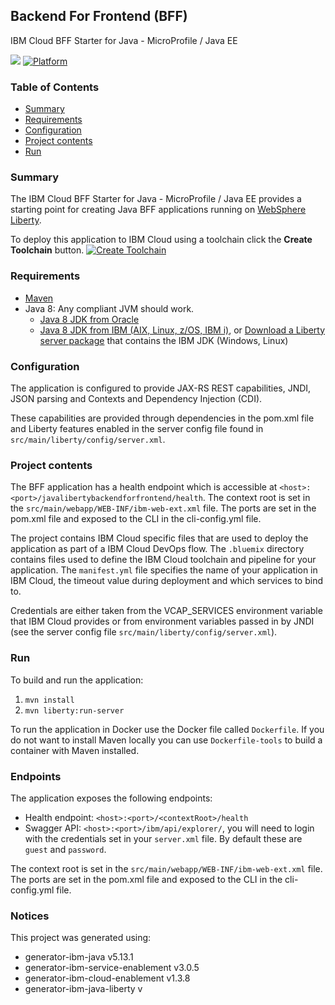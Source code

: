 ## Backend For Frontend (BFF)
IBM Cloud BFF Starter for Java - MicroProfile / Java EE

[![](https://img.shields.io/badge/IBM%20Cloud-powered-blue.svg)](https://bluemix.net)
[![Platform](https://img.shields.io/badge/platform-java-lightgrey.svg?style=flat)](https://www.ibm.com/developerworks/learn/java/)

### Table of Contents
* [Summary](#summary)
* [Requirements](#requirements)
* [Configuration](#configuration)
* [Project contents](#project-contents)
* [Run](#run)

### Summary

The IBM Cloud BFF Starter for Java - MicroProfile / Java EE provides a starting point for creating Java BFF applications running on [WebSphere Liberty](https://developer.ibm.com/wasdev/).

To deploy this application to IBM Cloud using a toolchain click the **Create Toolchain** button.
[![Create Toolchain](https://console.ng.bluemix.net/devops/graphics/create_toolchain_button.png)](https://console.ng.bluemix.net/devops/setup/deploy/)

### Requirements
* [Maven](https://maven.apache.org/install.html)
* Java 8: Any compliant JVM should work.
  * [Java 8 JDK from Oracle](http://www.oracle.com/technetwork/java/javase/downloads/index.html)
  * [Java 8 JDK from IBM (AIX, Linux, z/OS, IBM i)](http://www.ibm.com/developerworks/java/jdk/),
    or [Download a Liberty server package](https://developer.ibm.com/assets/wasdev/#filter/assetTypeFilters=PRODUCT)
    that contains the IBM JDK (Windows, Linux)

### Configuration
The application is configured to provide JAX-RS REST capabilities, JNDI, JSON parsing and Contexts and Dependency Injection (CDI).

These capabilities are provided through dependencies in the pom.xml file and Liberty features enabled in the server config file found in `src/main/liberty/config/server.xml`.

### Project contents
The BFF application has a health endpoint which is accessible at `<host>:<port>/javalibertybackendforfrontend/health`. The context root is set in the `src/main/webapp/WEB-INF/ibm-web-ext.xml` file. The ports are set in the pom.xml file and exposed to the CLI in the cli-config.yml file.

The project contains IBM Cloud specific files that are used to deploy the application as part of a IBM Cloud DevOps flow. The `.bluemix` directory contains files used to define the IBM Cloud toolchain and pipeline for your application. The `manifest.yml` file specifies the name of your application in IBM Cloud, the timeout value during deployment and which services to bind to.


Credentials are either taken from the VCAP_SERVICES environment variable that IBM Cloud provides or from environment variables passed in by JNDI (see the server config file `src/main/liberty/config/server.xml`).

### Run

To build and run the application:
1. `mvn install`
1. `mvn liberty:run-server`


To run the application in Docker use the Docker file called `Dockerfile`. If you do not want to install Maven locally you can use `Dockerfile-tools` to build a container with Maven installed.

### Endpoints

The application exposes the following endpoints:
* Health endpoint: `<host>:<port>/<contextRoot>/health`
* Swagger API: `<host>:<port>/ibm/api/explorer/`, you will need to login with the credentials set in your `server.xml` file. By default these are `guest` and `password`.

The context root is set in the `src/main/webapp/WEB-INF/ibm-web-ext.xml` file. The ports are set in the pom.xml file and exposed to the CLI in the cli-config.yml file.

### Notices

This project was generated using:
* generator-ibm-java v5.13.1
* generator-ibm-service-enablement v3.0.5
* generator-ibm-cloud-enablement v1.3.8
* generator-ibm-java-liberty v
